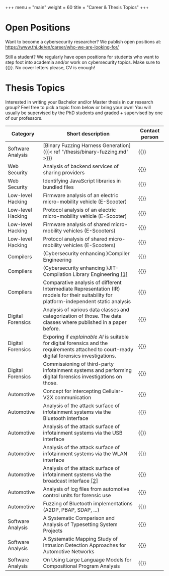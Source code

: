 +++
menu = "main"
weight = 60
title = "Career & Thesis Topics"
+++

# Open Positions

Want to become a cybersecurity researcher?
We publish open positions at:
https://www.thi.de/en/career/who-we-are-looking-for/

Still a student?
We regularly have open positions for students who want to step foot into academia and/or work on cybersecurity topics. Make sure to {{<cloakemail display="send us an E-Mail!" address="jakob.loew@thi.de">}}.
No cover letters please, CV is enough!

# Thesis Topics

Interested in writing your Bachelor and/or Master thesis in our research group?
Feel free to pick a topic from below or bring your own!
You will usually be supervised by the PhD students and graded + supervised by one of our professors.

| Category | Short description | Contact person |
| -------- | ----------------- | -------------- |
| Software Analysis | [Binary Fuzzing Harness Generation]({{< ref "/thesis/binary-fuzzing.md" >}}) | {{<cloakemail display="Dominik Bayerl" address="dominik.bayerl@carissma.eu">}} |
| Web Security | Analysis of backend services of sharing providers | {{<cloakemail display="Jakob Löw" address="jakob.loew@carissma.eu">}} |
| Web Security | Identifying JavaScript libraries in bundled files | {{<cloakemail display="Jakob Löw" address="jakob.loew@carissma.eu">}} |
| Low-level Hacking | Firmware analysis of an electric micro-mobility vehicle (E-Scooter) | {{<cloakemail display="Jakob Löw" address="jakob.loew@carissma.eu">}} |
| Low-level Hacking | Protocol analysis of an electric micro-mobility vehicle (E-Scooter) | {{<cloakemail display="Jakob Löw" address="jakob.loew@carissma.eu">}} |
| Low-level Hacking | Firmware analysis of shared micro-mobility vehicles (E-Scooters) | {{<cloakemail display="Jakob Löw" address="jakob.loew@carissma.eu">}} |
| Low-level Hacking | Protocol analysis of shared micro-mobility vehicles (E-Scooters) | {{<cloakemail display="Jakob Löw" address="jakob.loew@carissma.eu">}} |
| Compilers | (Cybersecurity enhancing )Compiler Engineering | {{<cloakemail display="Jakob Löw" address="jakob.loew@carissma.eu">}} |
| Compilers | (Cybersecurity enhancing )JIT-Compilation Library Engineering [[1]](https://www.gnu.org/software/libjit/) | {{<cloakemail display="Jakob Löw" address="jakob.loew@carissma.eu">}} |
| Compilers | Comparative analysis of different Intermediate Representation (IR) models for their suitability for platform-independent static analysis | {{<cloakemail display="Jakob Löw" address="jakob.loew@carissma.eu">}} |
| Digital Forensics | Analysis of various data classes and categorization of those. The data classes where published in a paper before. | {{<cloakemail display="Kevin Mayer" address="kevin.mayer@carissma.eu">}} |
| Digital Forensics | Exporing if *explainable AI* is suitable for digital forensics and the requirements attached to court-ready digital forensics investigations. | {{<cloakemail display="Kevin Mayer" address="kevin.mayer@carissma.eu">}} |
| Digital Forensics | Commissioning of third-party infotainment systems and performing digital forensics investigations on those. | {{<cloakemail display="Kevin Mayer" address="kevin.mayer@carissma.eu">}} |
| Automotive | Concept for intercepting Cellular-V2X communication | {{<cloakemail display="Jakob Löw" address="jakob.loew@carissma.eu">}} |
| Automotive | Analysis of the attack surface of infotainment systems via the Bluetooth interface | {{<cloakemail display="Jakob Löw" address="jakob.loew@carissma.eu">}} |
| Automotive | Analysis of the attack surface of infotainment systems via the USB interface | {{<cloakemail display="Jakob Löw" address="jakob.loew@carissma.eu">}} |
| Automotive | Analysis of the attack surface of infotainment systems via the WLAN interface | {{<cloakemail display="Jakob Löw" address="jakob.loew@carissma.eu">}} |
| Automotive | Analysis of the attack surface of infotainment systems via the broadcast interface [[2]](https://arstechnica.com/cars/2022/02/radio-station-snafu-in-seattle-bricks-some-mazda-infotainment-systems/) | {{<cloakemail display="Jakob Löw" address="jakob.loew@carissma.eu">}} |
| Automotive | Analysis of log files from automotive control units for forensic use | {{<cloakemail display="Jakob Löw" address="jakob.loew@carissma.eu">}} |
| Automotive | Fuzzing of Bluetooth implementations (A2DP, PBAP, SDAP, ...)  | {{<cloakemail display="Jakob Löw" address="jakob.loew@carissma.eu">}} |
| Software Analysis | A Systematic Comparison and Analysis of Typesetting System Projects | {{<cloakemail display="Thomas Hutzelmann" address="thomas.hutzelmann@thi.de">}} |
| Software Analysis | A Systematic Mapping Study of Intrusion Detection Approaches for Automotive Networks | {{<cloakemail display="Thomas Hutzelmann" address="thomas.hutzelmann@thi.de">}} |
| Software Analysis | On Using Large Language Models for Compositional Program Analysis | {{<cloakemail display="Thomas Hutzelmann" address="thomas.hutzelmann@thi.de">}} |
